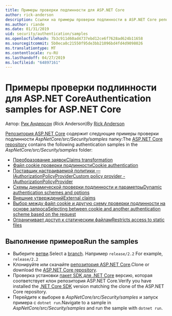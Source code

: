 ```yaml
---
title: Примеры проверки подлинности для ASP.NET Core
author: rick-anderson
description: Ссылки на примеры проверки подлинности в ASP.NET Core репозитории.
ms.author: riande
ms.date: 01/31/2019
uid: security/authentication/samples
ms.openlocfilehash: 7b3c911d60ad4737ebd12ce6f7628ad624b11658
ms.sourcegitcommit: 5b0eca8c21550f95de3bb21096bd4fd4d9098026
ms.translationtype: MT
ms.contentlocale: ru-RU
ms.lasthandoff: 04/27/2019
ms.locfileid: "64897161"
---
```

# <a name="authentication-samples-for-aspnet-core"></a><span data-ttu-id="c4f20-103">Примеры проверки подлинности для ASP.NET Core</span><span class="sxs-lookup"><span data-stu-id="c4f20-103">Authentication samples for ASP.NET Core</span></span>

<span data-ttu-id="c4f20-104">Автор: [Рик Андерсон](https://twitter.com/RickAndMSFT) (Rick Anderson)</span><span class="sxs-lookup"><span data-stu-id="c4f20-104">By [Rick Anderson](https://twitter.com/RickAndMSFT)</span></span>

<span data-ttu-id="c4f20-105">[Репозитория ASP.NET Core](https://github.com/aspnet/AspNetCore) содержит следующие примеры проверки подлинности *AspNetCore/src/Security/samples* папку:</span><span class="sxs-lookup"><span data-stu-id="c4f20-105">The [ASP.NET Core repository](https://github.com/aspnet/AspNetCore) contains the following authentication samples in the *AspNetCore/src/Security/samples* folder:</span></span>

* [<span data-ttu-id="c4f20-106">Преобразование заявок</span><span class="sxs-lookup"><span data-stu-id="c4f20-106">Claims transformation</span></span>](https://github.com/aspnet/AspNetCore/tree/release/2.2/src/Security/samples/ClaimsTransformation)
* [<span data-ttu-id="c4f20-107">Файл cookie проверки подлинности</span><span class="sxs-lookup"><span data-stu-id="c4f20-107">Cookie authentication</span></span>](https://github.com/aspnet/AspNetCore/tree/release/2.2/src/Security/samples/Cookies)
* [<span data-ttu-id="c4f20-108">Поставщик настраиваемой политики — IAuthorizationPolicyProvider</span><span class="sxs-lookup"><span data-stu-id="c4f20-108">Custom policy provider - IAuthorizationPolicyProvider</span></span>](https://github.com/aspnet/AspNetCore/tree/release/2.2/src/Security/samples/CustomPolicyProvider)
* [<span data-ttu-id="c4f20-109">Схемы динамической проверки подлинности и параметры</span><span class="sxs-lookup"><span data-stu-id="c4f20-109">Dynamic authentication schemes and options</span></span>](https://github.com/aspnet/AspNetCore/tree/release/2.2/src/Security/samples/DynamicSchemes)
* [<span data-ttu-id="c4f20-110">Внешние утверждений</span><span class="sxs-lookup"><span data-stu-id="c4f20-110">External claims</span></span>](https://github.com/aspnet/AspNetCore/tree/release/2.2/src/Security/samples/Identity.ExternalClaims)
* [<span data-ttu-id="c4f20-111">Выбор между файл cookie и другую схему проверки подлинности на основе запроса</span><span class="sxs-lookup"><span data-stu-id="c4f20-111">Selecting between cookie and another authentication scheme based on the request</span></span>](https://github.com/aspnet/AspNetCore/tree/release/2.2/src/Security/samples/PathSchemeSelection)
* [<span data-ttu-id="c4f20-112">Ограничивает доступ к статическим файлам</span><span class="sxs-lookup"><span data-stu-id="c4f20-112">Restricts access to static files</span></span>](https://github.com/aspnet/AspNetCore/tree/release/2.2/src/Security/samples/StaticFilesAuth)

## <a name="run-the-samples"></a><span data-ttu-id="c4f20-113">Выполнение примеров</span><span class="sxs-lookup"><span data-stu-id="c4f20-113">Run the samples</span></span>

* <span data-ttu-id="c4f20-114">Выберите [ветви](https://github.com/aspnet/AspNetCore).</span><span class="sxs-lookup"><span data-stu-id="c4f20-114">Select a [branch](https://github.com/aspnet/AspNetCore).</span></span> <span data-ttu-id="c4f20-115">Например `release/2.2` </span><span class="sxs-lookup"><span data-stu-id="c4f20-115">For example, `release/2.2`</span></span>
* <span data-ttu-id="c4f20-116">Клонируйте или скачайте [репозитория ASP.NET Core](https://github.com/aspnet/AspNetCore).</span><span class="sxs-lookup"><span data-stu-id="c4f20-116">Clone or download the [ASP.NET Core repository](https://github.com/aspnet/AspNetCore).</span></span>
* <span data-ttu-id="c4f20-117">Проверка установки [пакет SDK для .NET Core](https://www.microsoft.com/net/download/all) версию, которая соответствует клон репозитория ASP.NET Core.</span><span class="sxs-lookup"><span data-stu-id="c4f20-117">Verify you have installed the [.NET Core SDK](https://www.microsoft.com/net/download/all) version matching the clone of the ASP.NET Core repository.</span></span>
* <span data-ttu-id="c4f20-118">Перейдите к выборке в *AspNetCore/src/Security/samples* и запуск примера с `dotnet run`.</span><span class="sxs-lookup"><span data-stu-id="c4f20-118">Navigate to a sample in *AspNetCore/src/Security/samples* and run the sample with `dotnet run`.</span></span>
